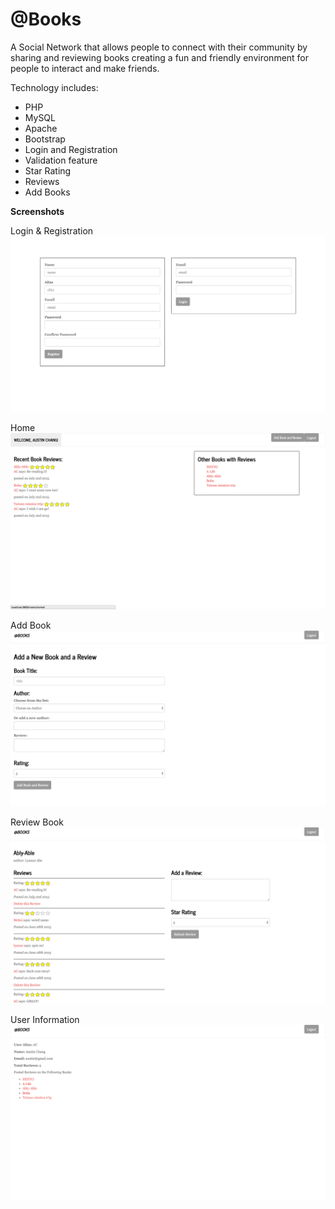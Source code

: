 # @Books

A Social Network that allows people to connect with their community by sharing and reviewing books creating a fun and friendly environment for people to interact and make friends.

Technology includes:
- PHP
- MySQL
- Apache
- Bootstrap
- Login and Registration
- Validation feature
- Star Rating
- Reviews
- Add Books

__Screenshots__

Login & Registration
![login](/assets/login.png?raw=true)

Home
![home](/assets/home.png?raw=true)

Add Book
![addBook](/assets/addBook.png?raw=true)

Review Book
![reviewBook](/assets/reviewBook.png?raw=true)

User Information
![userInfo](/assets/userInfo.png?raw=true)
